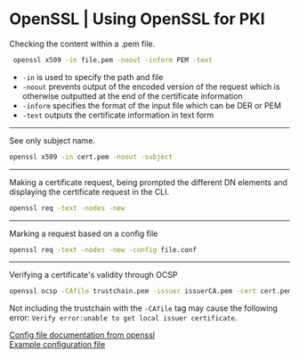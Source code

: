 # OpenSSL | Using OpenSSL for PKI
Checking the content within a .pem file. 
``` bash
 openssl x509 -in file.pem -noout -inform PEM -text
```
- `-in` is used to specify the path and file
- `-noout` prevents output of the encoded version of the request which is otherwise outputted at the end of the certificate information
- `-inform` specifies the format of the input file which can be DER or PEM
- `-text` outputs the certificate information in text form
---
See only subject name.
```bash
openssl x509 -in cert.pem -noout -subject
```
---
Making a certificate request, being prompted the different DN elements and displaying the certificate request in the CLI.
```bash
openssl req -text -nodes -new
```
---
Marking a request based on a config file
```bash
openssl req -text -nodes -new -config file.conf
```
---
Verifying a certificate's validity through OCSP
```bash
openssl ocsp -CAfile trustchain.pem -issuer issuerCA.pem -cert cert.pem -url http://ocsp.pki
```
Not including the trustchain with the `-CAfile` tag may cause the following error: `Verify error:unable to get local issuer certificate`. 

[Config file documentation from openssl](https://www.openssl.org/docs/manmaster/man5/config.html)\
[Example configuration file](https://www.ibm.com/docs/en/hpvs/1.2.x?topic=reference-openssl-configuration-examples)
